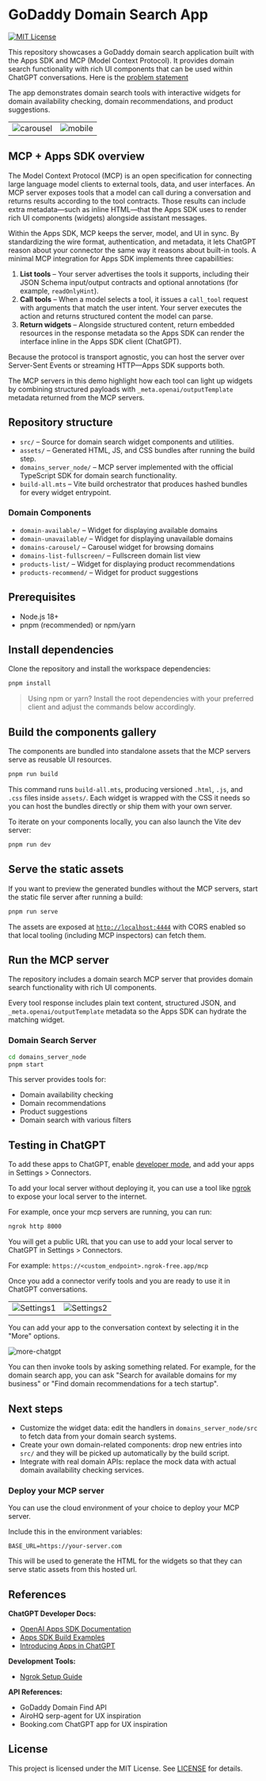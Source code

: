# GoDaddy Domain Search App

[![MIT License](https://img.shields.io/badge/License-MIT-green.svg)](LICENSE)

This repository showcases a GoDaddy domain search application built with the Apps SDK and MCP (Model Context Protocol). It provides domain search functionality with rich UI components that can be used within ChatGPT conversations. Here is the [problem statement](./ProblemStatement.md)

The app demonstrates domain search tools with interactive widgets for domain availability checking, domain recommendations, and product suggestions.

<table>
  <tr style="border: none;">
    <td style="border: none;"><img src="./images/carousel_view.png" alt="carousel"></td>
    <td style="border: none;"><img src="./images/mobile_view.png" alt="mobile"></td>
  </tr>
</table>

## MCP + Apps SDK overview

The Model Context Protocol (MCP) is an open specification for connecting large language model clients to external tools, data, and user interfaces. An MCP server exposes tools that a model can call during a conversation and returns results according to the tool contracts. Those results can include extra metadata—such as inline HTML—that the Apps SDK uses to render rich UI components (widgets) alongside assistant messages.

Within the Apps SDK, MCP keeps the server, model, and UI in sync. By standardizing the wire format, authentication, and metadata, it lets ChatGPT reason about your connector the same way it reasons about built-in tools. A minimal MCP integration for Apps SDK implements three capabilities:

1. **List tools** – Your server advertises the tools it supports, including their JSON Schema input/output contracts and optional annotations (for example, `readOnlyHint`).
2. **Call tools** – When a model selects a tool, it issues a `call_tool` request with arguments that match the user intent. Your server executes the action and returns structured content the model can parse.
3. **Return widgets** – Alongside structured content, return embedded resources in the response metadata so the Apps SDK can render the interface inline in the Apps SDK client (ChatGPT).

Because the protocol is transport agnostic, you can host the server over Server-Sent Events or streaming HTTP—Apps SDK supports both.

The MCP servers in this demo highlight how each tool can light up widgets by combining structured payloads with `_meta.openai/outputTemplate` metadata returned from the MCP servers.

## Repository structure

- `src/` – Source for domain search widget components and utilities.
- `assets/` – Generated HTML, JS, and CSS bundles after running the build step.
- `domains_server_node/` – MCP server implemented with the official TypeScript SDK for domain search functionality.
- `build-all.mts` – Vite build orchestrator that produces hashed bundles for every widget entrypoint.

### Domain Components

- `domain-available/` – Widget for displaying available domains
- `domain-unavailable/` – Widget for displaying unavailable domains  
- `domains-carousel/` – Carousel widget for browsing domains
- `domains-list-fullscreen/` – Fullscreen domain list view
- `products-list/` – Widget for displaying product recommendations
- `products-recommend/` – Widget for product suggestions

## Prerequisites

- Node.js 18+
- pnpm (recommended) or npm/yarn

## Install dependencies

Clone the repository and install the workspace dependencies:

```bash
pnpm install
```

> Using npm or yarn? Install the root dependencies with your preferred client and adjust the commands below accordingly.

## Build the components gallery

The components are bundled into standalone assets that the MCP servers serve as reusable UI resources.

```bash
pnpm run build
```

This command runs `build-all.mts`, producing versioned `.html`, `.js`, and `.css` files inside `assets/`. Each widget is wrapped with the CSS it needs so you can host the bundles directly or ship them with your own server.

To iterate on your components locally, you can also launch the Vite dev server:

```bash
pnpm run dev
```

## Serve the static assets

If you want to preview the generated bundles without the MCP servers, start the static file server after running a build:

```bash
pnpm run serve
```

The assets are exposed at [`http://localhost:4444`](http://localhost:4444) with CORS enabled so that local tooling (including MCP inspectors) can fetch them.

## Run the MCP server

The repository includes a domain search MCP server that provides domain search functionality with rich UI components.

Every tool response includes plain text content, structured JSON, and `_meta.openai/outputTemplate` metadata so the Apps SDK can hydrate the matching widget.

### Domain Search Server

```bash
cd domains_server_node
pnpm start
```

This server provides tools for:
- Domain availability checking
- Domain recommendations
- Product suggestions
- Domain search with various filters

## Testing in ChatGPT

To add these apps to ChatGPT, enable [developer mode](https://platform.openai.com/docs/guides/developer-mode), and add your apps in Settings > Connectors.

To add your local server without deploying it, you can use a tool like [ngrok](https://ngrok.com/) to expose your local server to the internet.

For example, once your mcp servers are running, you can run:

```bash
ngrok http 8000
```

You will get a public URL that you can use to add your local server to ChatGPT in Settings > Connectors.

For example: `https://<custom_endpoint>.ngrok-free.app/mcp`

Once you add a connector verify tools and you are ready to use it in ChatGPT conversations.

<table>
  <tr style="border: none;">
    <td style="border: none;"><img src="./images/app_setting.png" alt="Settings1"></td>
    <td style="border: none;"><img src="./images/app_setting0.png" alt="Settings2"></td>
  </tr>
</table>

You can add your app to the conversation context by selecting it in the "More" options.

![more-chatgpt](https://github.com/user-attachments/assets/26852b36-7f9e-4f48-a515-aebd87173399)

You can then invoke tools by asking something related. For example, for the domain search app, you can ask "Search for available domains for my business" or "Find domain recommendations for a tech startup".

## Next steps

- Customize the widget data: edit the handlers in `domains_server_node/src` to fetch data from your domain search systems.
- Create your own domain-related components: drop new entries into `src/` and they will be picked up automatically by the build script.
- Integrate with real domain APIs: replace the mock data with actual domain availability checking services.

### Deploy your MCP server

You can use the cloud environment of your choice to deploy your MCP server.

Include this in the environment variables:

```
BASE_URL=https://your-server.com
```

This will be used to generate the HTML for the widgets so that they can serve static assets from this hosted url.

## References

**ChatGPT Developer Docs:**
- [OpenAI Apps SDK Documentation](https://developers.openai.com/apps-sdk)
- [Apps SDK Build Examples](https://developers.openai.com/apps-sdk/build/examples)
- [Introducing Apps in ChatGPT](https://openai.com/index/introducing-apps-in-chatgpt/)

**Development Tools:**
- [Ngrok Setup Guide](https://dashboard.ngrok.com/get-started/setup/macos)

**API References:**
- GoDaddy Domain Find API
- AiroHQ serp-agent for UX inspiration
- Booking.com ChatGPT app for UX inspiration


## License

This project is licensed under the MIT License. See [LICENSE](./LICENSE) for details.
